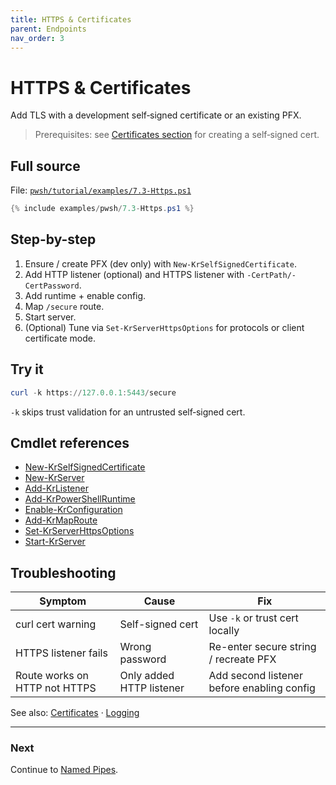 ```yaml
---
title: HTTPS & Certificates
parent: Endpoints
nav_order: 3
---
```


# HTTPS & Certificates

Add TLS with a development self‑signed certificate or an existing PFX.

> Prerequisites: see [Certificates section](../6.certificates/index) for creating a self‑signed cert.

## Full source

File: [`pwsh/tutorial/examples/7.3-Https.ps1`][7.3-Https.ps1]

```powershell
{% include examples/pwsh/7.3-Https.ps1 %}
```

## Step-by-step

1. Ensure / create PFX (dev only) with `New-KrSelfSignedCertificate`.
2. Add HTTP listener (optional) and HTTPS listener with `-CertPath/-CertPassword`.
3. Add runtime + enable config.
4. Map `/secure` route.
5. Start server.
6. (Optional) Tune via `Set-KrServerHttpsOptions` for protocols or client certificate mode.

## Try it

```powershell
curl -k https://127.0.0.1:5443/secure
```

`-k` skips trust validation for an untrusted self‑signed cert.

## Cmdlet references

- [New-KrSelfSignedCertificate][New-KrSelfSignedCertificate]
- [New-KrServer][New-KrServer]
- [Add-KrListener][Add-KrListener]
- [Add-KrPowerShellRuntime][Add-KrPowerShellRuntime]
- [Enable-KrConfiguration][Enable-KrConfiguration]
- [Add-KrMapRoute][Add-KrMapRoute]
- [Set-KrServerHttpsOptions][Set-KrServerHttpsOptions]
- [Start-KrServer][Start-KrServer]

## Troubleshooting

| Symptom | Cause | Fix |
|---------|-------|-----|
| curl cert warning | Self-signed cert | Use `-k` or trust cert locally |
| HTTPS listener fails | Wrong password | Re-enter secure string / recreate PFX |
| Route works on HTTP not HTTPS | Only added HTTP listener | Add second listener before enabling config |

See also: [Certificates](../6.certificates/index) · [Logging](../5.logging/index)

---

### Next

Continue to [Named Pipes](./4.Named-Pipes).

[7.3-Https.ps1]: /pwsh/tutorial/examples/7.3-Https.ps1
[New-KrSelfSignedCertificate]: /pwsh/cmdlets/New-KrSelfSignedCertificate
[New-KrServer]: /pwsh/cmdlets/New-KrServer
[Add-KrListener]: /pwsh/cmdlets/Add-KrListener
[Add-KrPowerShellRuntime]: /pwsh/cmdlets/Add-KrPowerShellRuntime
[Enable-KrConfiguration]: /pwsh/cmdlets/Enable-KrConfiguration
[Add-KrMapRoute]: /pwsh/cmdlets/Add-KrMapRoute
[Set-KrServerHttpsOptions]: /pwsh/cmdlets/Set-KrServerHttpsOptions
[Start-KrServer]: /pwsh/cmdlets/Start-KrServer
